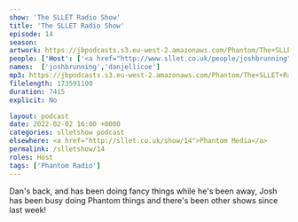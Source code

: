 ```yaml
---
show: 'The SLLET Radio Show'
title: 'The SLLET Radio Show'
episode: 14
season: 
artwork: https://jbpodcasts.s3.eu-west-2.amazonaws.com/Phantom/The+SLLET+Radio+Show/2021-09-27+-+SLLET+radio+square.png
people: ['Host': ['<a href="http://www.sllet.co.uk/people/joshbrunning">Josh Brunning</a>', '<a href="http://www.sllet.co.uk/people/danjellicoe">Dan Jellicoe</a>']]
names:  ['joshbrunning','danjellicoe']
mp3: https://jbpodcasts.s3.eu-west-2.amazonaws.com/Phantom/The+SLLET+Radio+Show/2022-02-02+-+14.mp3
filelength: 173591100
duration: 7415 
explicit: No

layout: podcast
date: 2022-02-02 16:00 +0000
categories: slletshow podcast
elsewhere: <a href="http://sllet.co.uk/show/14">Phantom Media</a>
permalink: /slletshow/14
roles: Host
tags: ['Phantom Radio']
---
```


Dan's back, and has been doing fancy things while he's been away, Josh has been busy doing Phantom things and there's been other shows since last week!
